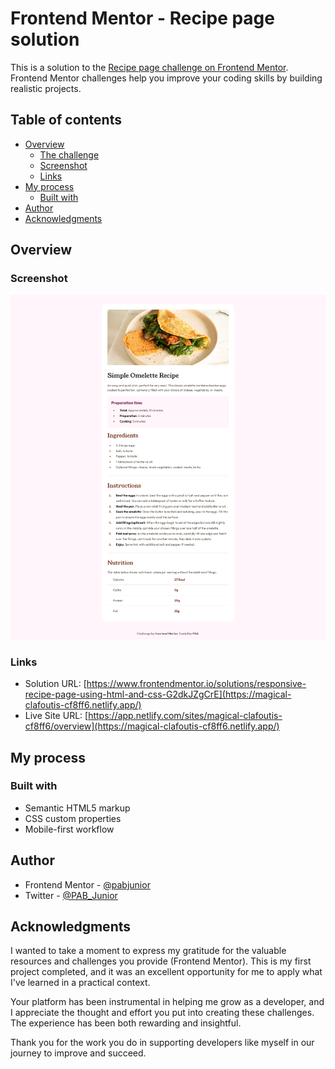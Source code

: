 # Frontend Mentor - Recipe page solution

This is a solution to the [Recipe page challenge on Frontend Mentor](https://www.frontendmentor.io/challenges/recipe-page-KiTsR8QQKm). Frontend Mentor challenges help you improve your coding skills by building realistic projects.

## Table of contents

- [Overview](#overview)
  - [The challenge](#the-challenge)
  - [Screenshot](#screenshot)
  - [Links](#links)
- [My process](#my-process)
  - [Built with](#built-with)
- [Author](#author)
- [Acknowledgments](#acknowledgments)

## Overview

### Screenshot

![](./screenshot.png)

### Links

- Solution URL: [https://www.frontendmentor.io/solutions/responsive-recipe-page-using-html-and-css-G2dkJZgCrE](https://magical-clafoutis-cf8ff6.netlify.app/)
- Live Site URL: [https://app.netlify.com/sites/magical-clafoutis-cf8ff6/overview](https://magical-clafoutis-cf8ff6.netlify.app/)

## My process

### Built with

- Semantic HTML5 markup
- CSS custom properties
- Mobile-first workflow

## Author

- Frontend Mentor - [@pabjunior](https://www.frontendmentor.io/profile/pabjunior)
- Twitter - [@PAB_Junior](https://www.twitter.com/PAB_Junior)

## Acknowledgments

I wanted to take a moment to express my gratitude for the valuable resources and challenges you provide (Frontend Mentor). This is my first project completed, and it was an excellent opportunity for me to apply what I've learned in a practical context.

Your platform has been instrumental in helping me grow as a developer, and I appreciate the thought and effort you put into creating these challenges. The experience has been both rewarding and insightful.

Thank you for the work you do in supporting developers like myself in our journey to improve and succeed.
